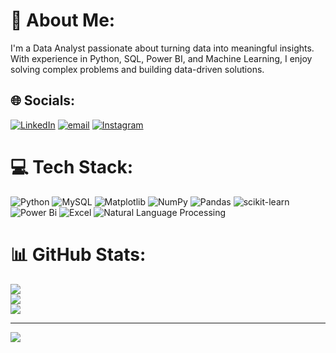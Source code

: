 # 💫 About Me:
I'm a Data Analyst passionate about turning data into meaningful insights. With experience in Python, SQL, Power BI, and Machine Learning, I enjoy solving complex problems and building data-driven solutions.


## 🌐 Socials:
 [![LinkedIn](https://img.shields.io/badge/LinkedIn-%230077B5.svg?logo=linkedin&logoColor=white)](https://linkedin.com/in/kumarsiddharth1032) [![email](https://img.shields.io/badge/Email-D14836?logo=gmail&logoColor=white)](mailto:kumarsiddharth1032@gmail.com) [![Instagram](https://img.shields.io/badge/Instagram-%23E4405F.svg?logo=Instagram&logoColor=white)](https://instagram.com/10siddharth32)

# 💻 Tech Stack:
![Python](https://img.shields.io/badge/python-3670A0?style=for-the-badge&logo=python&logoColor=ffdd54) ![MySQL](https://img.shields.io/badge/mysql-4479A1.svg?style=for-the-badge&logo=mysql&logoColor=white) ![Matplotlib](https://img.shields.io/badge/Matplotlib-%23ffffff.svg?style=for-the-badge&logo=Matplotlib&logoColor=black) ![NumPy](https://img.shields.io/badge/numpy-%23013243.svg?style=for-the-badge&logo=numpy&logoColor=white) ![Pandas](https://img.shields.io/badge/pandas-%23150458.svg?style=for-the-badge&logo=pandas&logoColor=white) ![scikit-learn](https://img.shields.io/badge/scikit--learn-%23F7931E.svg?style=for-the-badge&logo=scikit-learn&logoColor=white) ![Power Bi](https://img.shields.io/badge/power_bi-F2C811?style=for-the-badge&logo=powerbi&logoColor=black)
![Excel](https://img.shields.io/badge/excel-6aa84f?style=for-the-badge&logo=excel&logoColor=black)
![Natural Language Processing](https://img.shields.io/badge/Natural--Language--Processing-%23013243.svg?style=for-the-badge&logo=NaturalLanguageProcessing&logoColor=white)
# 📊 GitHub Stats:
![](https://github-readme-stats.vercel.app/api?username=Sidd1032&theme=dark&hide_border=false&include_all_commits=false&count_private=false)<br/>
![](https://github-readme-streak-stats.herokuapp.com/?user=Sidd1032&theme=dark&hide_border=false)<br/>
![](https://github-readme-stats.vercel.app/api/top-langs/?username=Sidd1032&theme=dark&hide_border=false&include_all_commits=false&count_private=false&layout=compact)

---
[![](https://visitcount.itsvg.in/api?id=Sidd1032&icon=0&color=0)](https://visitcount.itsvg.in)

<!-- Proudly created with GPRM ( https://gprm.itsvg.in ) -->

<!--
**Sidd1032/Sidd1032** is a ✨ _special_ ✨ repository because its `README.md` (this file) appears on your GitHub profile.

Here are some ideas to get you started:

- 🔭 I’m currently working on ...
- 🌱 I’m currently learning ...
- 👯 I’m looking to collaborate on ...
- 🤔 I’m looking for help with ...
- 💬 Ask me about ...
- 📫 How to reach me: ...
- 😄 Pronouns: ...
- ⚡ Fun fact: ...
-->
